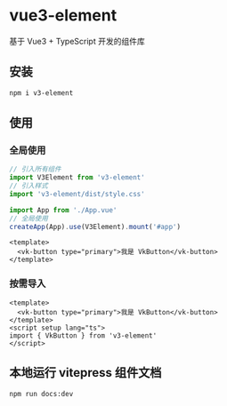# vue3-element

基于 Vue3 + TypeScript 开发的组件库

## 安装

```sh
npm i v3-element
```

## 使用
### 全局使用
``` js
// 引入所有组件
import V3Element from 'v3-element'
// 引入样式
import 'v3-element/dist/style.css'

import App from './App.vue'
// 全局使用
createApp(App).use(V3Element).mount('#app')
```

```vue
<template>
  <vk-button type="primary">我是 VkButton</vk-button>
</template>
```

### 按需导入
```vue
<template>
  <vk-button type="primary">我是 VkButton</vk-button>
</template>
<script setup lang="ts">
import { VkButton } from 'v3-element'
</script>
```

## 本地运行 vitepress 组件文档
```sh
npm run docs:dev
```


